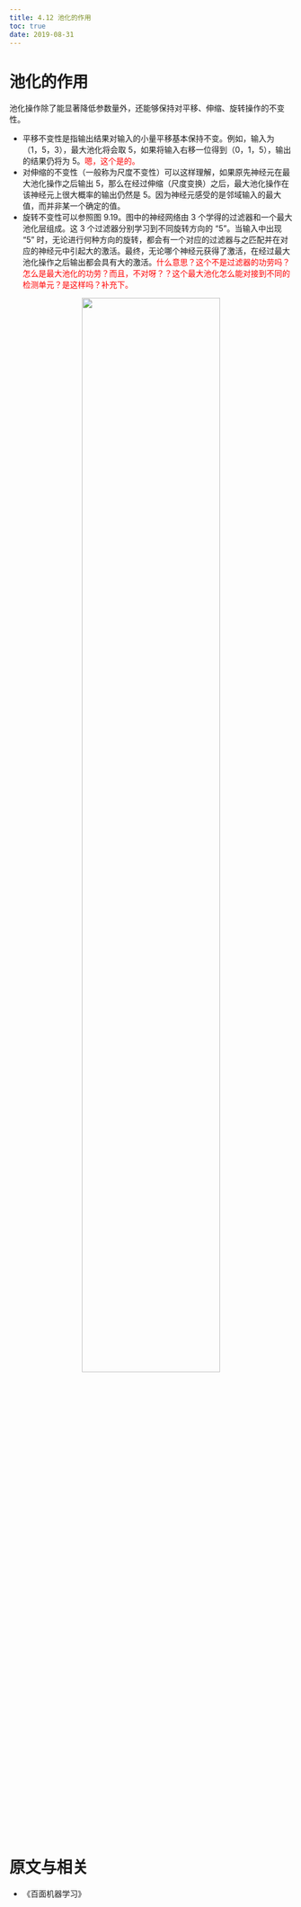 ```yaml
---
title: 4.12 池化的作用
toc: true
date: 2019-08-31
---
```


# 池化的作用

池化操作除了能显著降低参数量外，还能够保持对平移、伸缩、旋转操作的不变性。

- 平移不变性是指输出结果对输入的小量平移基本保持不变。例如，输入为（1，5，3），最大池化将会取 5，如果将输入右移一位得到（0，1，5），输出的结果仍将为 5。<span style="color:red;">嗯，这个是的。</span>
- 对伸缩的不变性（一般称为尺度不变性）可以这样理解，如果原先神经元在最大池化操作之后输出 5，那么在经过伸缩（尺度变换）之后，最大池化操作在该神经元上很大概率的输出仍然是 5。因为神经元感受的是邻域输入的最大值，而并非某一个确定的值。
- 旋转不变性可以参照图 9.19。图中的神经网络由 3 个学得的过滤器和一个最大池化层组成。这 3 个过滤器分别学习到不同旋转方向的 “5”。当输入中出现 “5” 时，无论进行何种方向的旋转，都会有一个对应的过滤器与之匹配并在对应的神经元中引起大的激活。最终，无论哪个神经元获得了激活，在经过最大池化操作之后输出都会具有大的激活。<span style="color:red;">什么意思？这个不是过滤器的功劳吗？怎么是最大池化的功劳？而且，不对呀？？这个最大池化怎么能对接到不同的检测单元？是这样吗？补充下。</span>

<p align="center">
    <img width="70%" height="70%" src="http://images.iterate.site/blog/image/20190414/2EdEpp2X37Xh.png?imageslim">
</p>






# 原文与相关

- 《百面机器学习》

